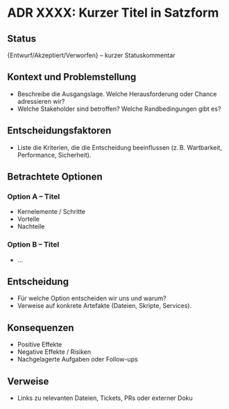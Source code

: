 # ADR XXXX: Kurzer Titel in Satzform

## Status

{Entwurf/Akzeptiert/Verworfen} – kurzer Statuskommentar

## Kontext und Problemstellung

- Beschreibe die Ausgangslage. Welche Herausforderung oder Chance adressieren wir?
- Welche Stakeholder sind betroffen? Welche Randbedingungen gibt es?

## Entscheidungsfaktoren

- Liste die Kriterien, die die Entscheidung beeinflussen (z. B. Wartbarkeit, Performance, Sicherheit).

## Betrachtete Optionen

### Option A – Titel

- Kernelemente / Schritte
- Vorteile
- Nachteile

### Option B – Titel

- …

## Entscheidung

- Für welche Option entscheiden wir uns und warum?
- Verweise auf konkrete Artefakte (Dateien, Skripte, Services).

## Konsequenzen

- Positive Effekte
- Negative Effekte / Risiken
- Nachgelagerte Aufgaben oder Follow-ups

## Verweise

- Links zu relevanten Dateien, Tickets, PRs oder externer Doku
